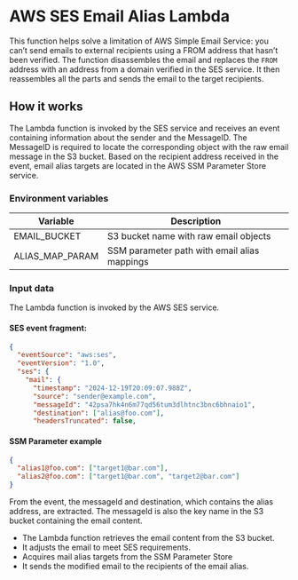 # AWS SES Email Alias Lambda

This function helps solve a limitation of AWS Simple Email Service: you can’t send emails to external recipients using a FROM address that hasn’t been verified. The function disassembles the email and replaces the `FROM` address with an address from a domain verified in the SES service. It then reassembles all the parts and sends the email to the target recipients.


## How it works

The Lambda function is invoked by the SES service and receives an event containing information about the sender and the MessageID. The MessageID is required to locate the corresponding object with the raw email message in the S3 bucket. Based on the recipient address received in the event, email alias targets are located in the AWS SSM Parameter Store service.

### Environment variables

| Variable        | Description                                  |
| --------------- | -------------------------------------------- |
| EMAIL_BUCKET    | S3 bucket name with raw email objects        |
| ALIAS_MAP_PARAM | SSM parameter path with email alias mappings |

### Input data

The Lambda function is invoked by the AWS SES service.

#### SES event fragment:

```json
{
  "eventSource": "aws:ses",
  "eventVersion": "1.0",
  "ses": {
    "mail": {
      "timestamp": "2024-12-19T20:09:07.988Z",
      "source": "sender@example.com",
      "messageId": "42psa7hk4n6m77qd56tum3dlhtnc3bnc6bhnaio1",
      "destination": ["alias@foo.com"],
      "headersTruncated": false,
```

#### SSM Parameter example

```json
{
  "alias1@foo.com": ["target1@bar.com"],
  "alias2@foo.com": ["target1@bar.com", "target2@bar.com"]
}
```

From the event, the messageId and destination, which contains the alias address, are extracted. The messageId is also the key name in the S3 bucket containing the email content.

- The Lambda function retrieves the email content from the S3 bucket.
- It adjusts the email to meet SES requirements.
- Acquires mail alias targets from the SSM Parameter Store
- It sends the modified email to the recipients of the email alias.

